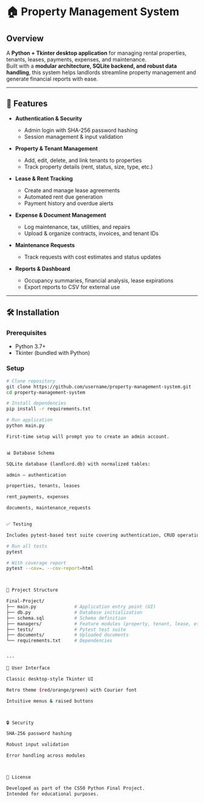 # 🏠 Property Management System

## Overview
A **Python + Tkinter desktop application** for managing rental properties, tenants, leases, payments, expenses, and maintenance.  
Built with a **modular architecture, SQLite backend, and robust data handling**, this system helps landlords streamline property management and generate financial reports with ease.

---

## 🚀 Features
- **Authentication & Security**  
  - Admin login with SHA-256 password hashing  
  - Session management & input validation  

- **Property & Tenant Management**  
  - Add, edit, delete, and link tenants to properties  
  - Track property details (rent, status, size, type, etc.)  

- **Lease & Rent Tracking**  
  - Create and manage lease agreements  
  - Automated rent due generation  
  - Payment history and overdue alerts  

- **Expense & Document Management**  
  - Log maintenance, tax, utilities, and repairs  
  - Upload & organize contracts, invoices, and tenant IDs  

- **Maintenance Requests**  
  - Track requests with cost estimates and status updates  

- **Reports & Dashboard**  
  - Occupancy summaries, financial analysis, lease expirations  
  - Export reports to CSV for external use  

---

## 🛠️ Installation
### Prerequisites
- Python 3.7+
- Tkinter (bundled with Python)

### Setup
```bash
# Clone repository
git clone https://github.com/username/property-management-system.git
cd property-management-system

# Install dependencies
pip install -r requirements.txt

# Run application
python main.py

First-time setup will prompt you to create an admin account.


📊 Database Schema

SQLite database (landlord.db) with normalized tables:

admin — authentication

properties, tenants, leases

rent_payments, expenses

documents, maintenance_requests


✅ Testing

Includes pytest-based test suite covering authentication, CRUD operations, database integrity, and UI components.

# Run all tests
pytest

# With coverage report
pytest --cov=. --cov-report=html



📂 Project Structure

Final-Project/
├── main.py              # Application entry point (UI)
├── db.py                # Database initialization
├── schema.sql           # Schema definition
├── managers/            # Feature modules (property, tenant, lease, etc.)
├── tests/               # Pytest test suite
├── documents/           # Uploaded documents
└── requirements.txt     # Dependencies


---

🎨 User Interface

Classic desktop-style Tkinter UI

Retro theme (red/orange/green) with Courier font

Intuitive menus & raised buttons



🔒 Security

SHA-256 password hashing

Robust input validation

Error handling across modules



📜 License

Developed as part of the CS50 Python Final Project.
Intended for educational purposes.